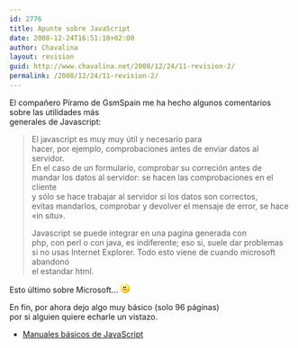 ```yaml
---
id: 2776
title: Apunte sobre JavaScript
date: 2008-12-24T16:51:18+02:00
author: Chavalina
layout: revision
guid: http://www.chavalina.net/2008/12/24/11-revision-2/
permalink: /2008/12/24/11-revision-2/
---
```

<p align="left">
  El compa&ntilde;ero <span class="alguien">P&iacute;ramo</span> de GsmSpain me ha hecho algunos comentarios sobre las utilidades m&aacute;s<br /> generales de Javascript:
</p>

> <p align="left">
>   El javascript es muy muy &uacute;til y necesario para<br /> hacer, por ejemplo, comprobaciones antes de enviar datos al servidor.<br /> En el caso de un formulario, comprobar su correci&oacute;n antes de<br /> mandar los datos al servidor: se hacen las comprobaciones en el cliente<br /> y s&oacute;lo se hace trabajar al servidor si los datos son correctos,<br /> evitas mandarlos, comprobar y devolver el mensaje de error, se hace<br /> «in situ».
> </p>
> 
> <p align="left">
>   Javascript se puede integrar en una pagina generada con<br /> php, con perl o con java, es indiferente; eso si, suele dar problemas<br /> si no usas Internet Explorer. Todo esto viene de cuando microsoft abandon&oacute;<br /> el estandar html.
> </p>

<p align="left">
  Esto &uacute;ltimo sobre Microsoft&#8230; <img src="./imagenes/emoticonos/confuso.gif"  alt="emo" />
</p>

<p align="left">
  En fin, por ahora dejo algo muy b&aacute;sico (solo 96 p&aacute;ginas)<br /> por si alguien quiere echarle un vistazo.
</p>

  * <a href="ficheros/ficheros.php#javascript" target="_blank">Manuales b&aacute;sicos de JavaScript</a>